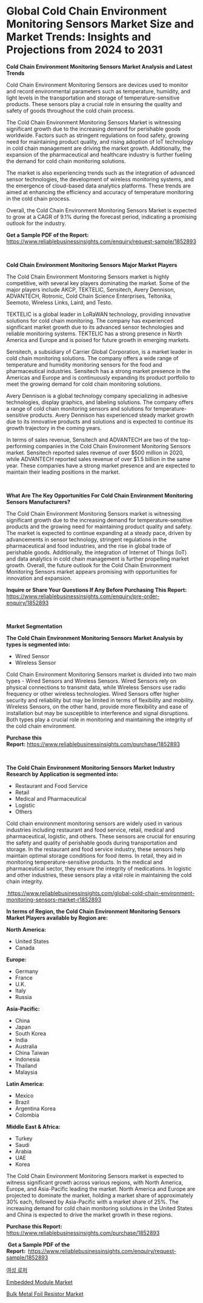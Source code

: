 <p><h1>Global Cold Chain Environment Monitoring Sensors Market Size and Market Trends: Insights and Projections from 2024 to 2031</h1></p><p><strong>Cold Chain Environment Monitoring Sensors Market Analysis and Latest Trends</strong></p>
<p><p>Cold Chain Environment Monitoring Sensors are devices used to monitor and record environmental parameters such as temperature, humidity, and light levels in the transportation and storage of temperature-sensitive products. These sensors play a crucial role in ensuring the quality and safety of goods throughout the cold chain process.</p><p>The Cold Chain Environment Monitoring Sensors Market is witnessing significant growth due to the increasing demand for perishable goods worldwide. Factors such as stringent regulations on food safety, growing need for maintaining product quality, and rising adoption of IoT technology in cold chain management are driving the market growth. Additionally, the expansion of the pharmaceutical and healthcare industry is further fueling the demand for cold chain monitoring solutions.</p><p>The market is also experiencing trends such as the integration of advanced sensor technologies, the development of wireless monitoring systems, and the emergence of cloud-based data analytics platforms. These trends are aimed at enhancing the efficiency and accuracy of temperature monitoring in the cold chain process.</p><p>Overall, the Cold Chain Environment Monitoring Sensors Market is expected to grow at a CAGR of 9.1% during the forecast period, indicating a promising outlook for the industry.</p></p>
<p><strong>Get a Sample PDF of the Report:&nbsp;</strong> <a href="https://www.reliablebusinessinsights.com/enquiry/request-sample/1852893">https://www.reliablebusinessinsights.com/enquiry/request-sample/1852893</a></p>
<p>&nbsp;</p>
<p><strong>Cold Chain Environment Monitoring Sensors Major Market Players</strong></p>
<p><p>The Cold Chain Environment Monitoring Sensors market is highly competitive, with several key players dominating the market. Some of the major players include AKCP, TEKTELIC, Sensitech, Avery Dennison, ADVANTECH, Rotronic, Cold Chain Science Enterprises, Teltonika, Seemoto, Wireless Links, Laird, and Testo.</p><p>TEKTELIC is a global leader in LoRaWAN technology, providing innovative solutions for cold chain monitoring. The company has experienced significant market growth due to its advanced sensor technologies and reliable monitoring systems. TEKTELIC has a strong presence in North America and Europe and is poised for future growth in emerging markets.</p><p>Sensitech, a subsidiary of Carrier Global Corporation, is a market leader in cold chain monitoring solutions. The company offers a wide range of temperature and humidity monitoring sensors for the food and pharmaceutical industries. Sensitech has a strong market presence in the Americas and Europe and is continuously expanding its product portfolio to meet the growing demand for cold chain monitoring solutions.</p><p>Avery Dennison is a global technology company specializing in adhesive technologies, display graphics, and labeling solutions. The company offers a range of cold chain monitoring sensors and solutions for temperature-sensitive products. Avery Dennison has experienced steady market growth due to its innovative products and solutions and is expected to continue its growth trajectory in the coming years.</p><p>In terms of sales revenue, Sensitech and ADVANTECH are two of the top-performing companies in the Cold Chain Environment Monitoring Sensors market. Sensitech reported sales revenue of over $500 million in 2020, while ADVANTECH reported sales revenue of over $1.5 billion in the same year. These companies have a strong market presence and are expected to maintain their leading positions in the market.</p></p>
<p>&nbsp;</p>
<p><strong>What Are The Key Opportunities For Cold Chain Environment Monitoring Sensors Manufacturers?</strong></p>
<p><p>The Cold Chain Environment Monitoring Sensors market is witnessing significant growth due to the increasing demand for temperature-sensitive products and the growing need for maintaining product quality and safety. The market is expected to continue expanding at a steady pace, driven by advancements in sensor technology, stringent regulations in the pharmaceutical and food industries, and the rise in global trade of perishable goods. Additionally, the integration of Internet of Things (IoT) and data analytics in cold chain management is further propelling market growth. Overall, the future outlook for the Cold Chain Environment Monitoring Sensors market appears promising with opportunities for innovation and expansion.</p></p>
<p><strong>Inquire or Share Your Questions If Any Before Purchasing This Report:</strong> <a href="https://www.reliablebusinessinsights.com/enquiry/pre-order-enquiry/1852893">https://www.reliablebusinessinsights.com/enquiry/pre-order-enquiry/1852893</a></p>
<p>&nbsp;</p>
<p><strong>Market Segmentation</strong></p>
<p><strong>The Cold Chain Environment Monitoring Sensors Market Analysis by types is segmented into:</strong></p>
<p><ul><li>Wired Sensor</li><li>Wireless Sensor</li></ul></p>
<p><p>Cold Chain Environment Monitoring Sensors market is divided into two main types - Wired Sensors and Wireless Sensors. Wired Sensors rely on physical connections to transmit data, while Wireless Sensors use radio frequency or other wireless technologies. Wired Sensors offer higher security and reliability but may be limited in terms of flexibility and mobility. Wireless Sensors, on the other hand, provide more flexibility and ease of installation but may be susceptible to interference and signal disruptions. Both types play a crucial role in monitoring and maintaining the integrity of the cold chain environment.</p></p>
<p><strong>Purchase this Report:&nbsp;</strong><a href="https://www.reliablebusinessinsights.com/purchase/1852893">https://www.reliablebusinessinsights.com/purchase/1852893</a></p>
<p>&nbsp;</p>
<p><strong>The Cold Chain Environment Monitoring Sensors Market Industry Research by Application is segmented into:</strong></p>
<p><ul><li>Restaurant and Food Service</li><li>Retail</li><li>Medical and Pharmaceutical</li><li>Logistic</li><li>Others</li></ul></p>
<p><p>Cold chain environment monitoring sensors are widely used in various industries including restaurant and food service, retail, medical and pharmaceutical, logistic, and others. These sensors are crucial for ensuring the safety and quality of perishable goods during transportation and storage. In the restaurant and food service industry, these sensors help maintain optimal storage conditions for food items. In retail, they aid in monitoring temperature-sensitive products. In the medical and pharmaceutical sector, they ensure the integrity of medications. In logistic and other industries, these sensors play a vital role in maintaining the cold chain integrity.</p></p>
<p><a href="https://www.reliablebusinessinsights.com/global-cold-chain-environment-monitoring-sensors-market-r1852893">&nbsp;https://www.reliablebusinessinsights.com/global-cold-chain-environment-monitoring-sensors-market-r1852893</a></p>
<p><strong>In terms of Region, the Cold Chain Environment Monitoring Sensors Market Players available by Region are:</strong></p>
<p>
    <p> <strong> North America: </strong>
        <ul>
            <li>United States</li>
            <li>Canada</li>
        </ul>
        </p> 
    <p> <strong> Europe: </strong>
        <ul>
            <li>Germany</li>
            <li>France</li>
            <li>U.K.</li>
            <li>Italy</li>
            <li>Russia</li>
        </ul>
        </p> 
    <p> <strong> Asia-Pacific: </strong>
        <ul>
            <li>China</li>
            <li>Japan</li>
            <li>South Korea</li>
            <li>India</li>
            <li>Australia</li>
            <li>China Taiwan</li>
            <li>Indonesia</li>
            <li>Thailand</li>
            <li>Malaysia</li>
        </ul>
        </p> 
    <p> <strong> Latin America: </strong>
        <ul>
            <li>Mexico</li>
            <li>Brazil</li>
            <li>Argentina Korea</li>
            <li>Colombia</li>
        </ul>
        </p> 
    <p> <strong> Middle East & Africa: </strong>
        <ul>
            <li>Turkey</li>
            <li>Saudi</li>
            <li>Arabia</li>
            <li>UAE</li>
            <li>Korea</li>
        </ul>
    </p>
    </p>
<p><p>The Cold Chain Environment Monitoring Sensors market is expected to witness significant growth across various regions, with North America, Europe, and Asia-Pacific leading the market. North America and Europe are projected to dominate the market, holding a market share of approximately 30% each, followed by Asia-Pacific with a market share of 25%. The increasing demand for cold chain monitoring solutions in the United States and China is expected to drive the market growth in these regions.</p></p>
<p><strong>Purchase this Report: </strong><a href="https://www.reliablebusinessinsights.com/purchase/1852893">https://www.reliablebusinessinsights.com/purchase/1852893</a></p>
<p>&nbsp;<strong>Get a Sample PDF of the Report:&nbsp;&nbsp;</strong><a href="https://www.reliablebusinessinsights.com/enquiry/request-sample/1852893">https://www.reliablebusinessinsights.com/enquiry/request-sample/1852893</a></p>
<p><strong></strong></p>
<p><p><a href="https://github.com/ZacharyScthmitt4465/Market-Research-Report-List-2/blob/main/8033368158059.md">여성 로퍼</a></p><p><a href="https://github.com/ikahanika44/Market-Research-Report-List-1/blob/main/embedded-module-market.md">Embedded Module Market</a></p><p><a href="https://github.com/RickHolmes3/Market-Research-Report-List-5/blob/main/bulk-metal-foil-resistor-market.md">Bulk Metal Foil Resistor Market</a></p></p>
